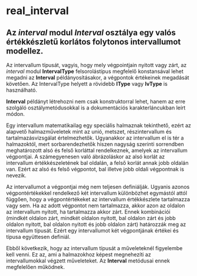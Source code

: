 # real_interval
## Az *interval* modul *Interval* osztálya egy valós értékkészletű korlátos folytonos intervallumot modellez.

Az intervallum típusát, vagyis, hogy mely végpointjain nyitott vagy zárt, az *interval* modul **IntervalType** felsorolástípus megfelelő konstansával lehet megadni az __Interval__ példányosításakor, a végpontok értékeinek megadását követően. Az IntervalType helyett a rövidebb **IType** vagy **IvType** is használható.

**Interval** példányt létrehozni nem csak konstruktorral lehet, hanem az erre szolgáló osztálymetódusokkal is a dokumentációs karakterláncukban leírt módon. 

Egy intervallum matematikailag egy speciális halmaznak tekinthető, ezért az alapvető halmazműveletek mint az unió, metszet, részintervallum és tartalmazásvizsgálat értelmezhetők. Ugyanakkor az intervallum el is tér a halmazoktól, mert sorbarendezhetők hiszen nagyság szerinti sorrendben meghatározott alsó és felső korláttal rendelkeznek, amelyek az intervallum végpontjai. A számegyenesen való ábrázoláskor az alsó korlát az intervallum értékkészeletének bal oldalán, a felső korlát annak jobb oldalán van. Ezért az alsó és felső végpontot, bal illetve jobb oldali végpontnak is nevezik.

Az intervallumot a végpontjai még nem teljesen definiálják. Ugyanis azonos végpontértékekkel rendelkező két intervallum különbözhet egymástól attól függően, hogy a végpontértékeket az intervallum értékkészlete tartalmazza vagy sem. Ha az adott végpontot nem tartalmazza, akkor azon az oldalon az intervallum nyitott, ha tartalmazza akkor zárt. Ennek kombinációi (mindkét oldalon zárt, mindkét oldalon nyitott, bal oldalon zárt és jobb oldalon nyitott, bal oldalon nyitott és jobb oldalon zárt) határozzák meg az intervallum típusát. Ezért egy intervallumot két végpontjának értékei és típusa együttesen definiál.

Ebből következik, hogy az intervallum típusát a műveleteknél figyelembe kell venni. Ez az, ami a halmazokhoz képest megnehezíti az intervallumokkal végzett műveleteket. Az **Interval** metódusai ennek megfelelően működnek.
